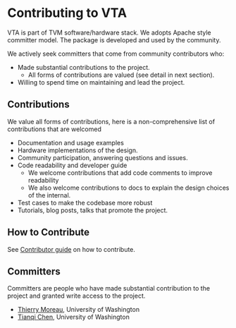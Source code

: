 Contributing to VTA
===================
VTA is part of TVM software/hardware stack.
We adopts Apache style committer model.
The package is developed and used by the community.

We actively seek committers that come from community contributors who:
- Made substantial contributions to the project.
  - All forms of contributions are valued (see detail in next section).
- Willing to spend time on maintaining and lead the project.

Contributions
-------------
We value all forms of contributions, here is a non-comprehensive
list of contributions that are welcomed

- Documentation and usage examples
- Hardware implementations of the design.
- Community participation, answering questions and issues.
- Code readability and developer guide
  - We welcome contributions that add code comments
    to improve readability
  - We also welcome contributions to docs to explain the
    design choices of the internal.
- Test cases to make the codebase more robust
- Tutorials, blog posts, talks that promote the project.


How to Contribute
-----------------
See [Contributor guide](docs/how_to/contribute.md) on how to contribute.

Committers
----------
Committers are people who have made substantial contribution to the project and granted write access to the project.

- [Thierry Moreau](http://homes.cs.washington.edu/~moreau/), University of Washington
- [Tianqi Chen](https://github.com/tqchen), University of Washington
